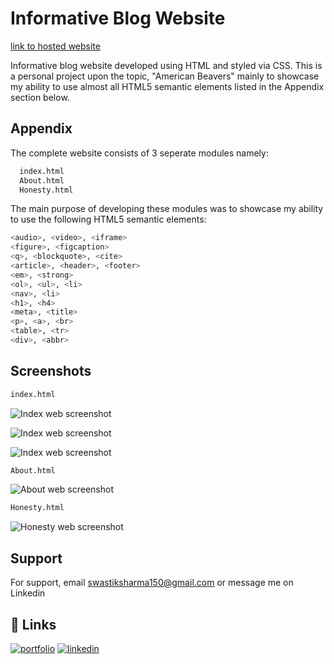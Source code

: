 # Informative Blog Website
[link to hosted website](https://americanbeavers.netlify.app)

Informative blog website developed using HTML and styled via CSS. This is a personal 
project upon the topic, "American Beavers" mainly to showcase my ability to use almost 
all HTML5 semantic elements listed in the Appendix section below.
## Appendix

The complete website consists of 3 seperate modules namely:

```bash
  index.html
  About.html
  Honesty.html
```
The main purpose of developing these modules was to showcase my 
ability to use the following HTML5 semantic elements:

```bash
<audio>, <video>, <iframe>
<figure>, <figcaption>
<q>, <blockquote>, <cite>
<article>, <header>, <footer>
<em>, <strong>
<ol>, <ul>, <li>
<nav>, <li>
<h1>, <h4>
<meta>, <title>
<p>, <a>, <br>
<table>, <tr>
<div>, <abbr>
```

## Screenshots

```bash
index.html
```
![Index web screenshot](https://i.imgur.com/PfCG58p.png)

![Index web screenshot](https://i.imgur.com/fjAJNKU.png)

![Index web screenshot](https://i.imgur.com/FTTgUuv.png)

```bash
About.html
```
![About web screenshot](https://i.imgur.com/QJpXweM.png)

```bash
Honesty.html
```
![Honesty web screenshot](https://i.imgur.com/rmz1ljp.png)
## Support

For support, email swastiksharma150@gmail.com or message me on Linkedin


## 🔗 Links
[![portfolio](https://img.shields.io/badge/my_portfolio-000?style=for-the-badge&logo=ko-fi&logoColor=white)](https://swastiksharma.com/)
[![linkedin](https://img.shields.io/badge/linkedin-0A66C2?style=for-the-badge&logo=linkedin&logoColor=white)](https://www.linkedin.com/in/swastik-sharma-80129b224/)
